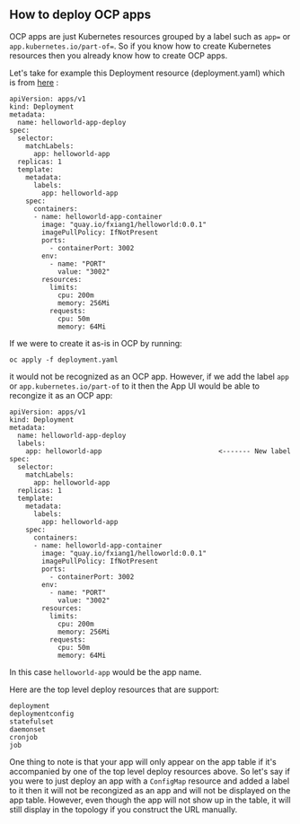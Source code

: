 ## How to deploy OCP apps

OCP apps are just Kubernetes resources grouped by a label such as `app=` or `app.kubernetes.io/part-of=`. So if you know how to create Kubernetes resources then you already know how to create OCP apps.

Let's take for example this Deployment resource (deployment.yaml) which is from [here](https://github.com/fxiang1/app-samples/tree/main/helloworld) :
```
apiVersion: apps/v1
kind: Deployment
metadata:
  name: helloworld-app-deploy
spec:
  selector:
    matchLabels:
      app: helloworld-app
  replicas: 1
  template:
    metadata:
      labels:
        app: helloworld-app
    spec:
      containers:
      - name: helloworld-app-container
        image: "quay.io/fxiang1/helloworld:0.0.1"
        imagePullPolicy: IfNotPresent
        ports:
          - containerPort: 3002
        env:
          - name: "PORT"
            value: "3002"
        resources:
          limits:
            cpu: 200m
            memory: 256Mi
          requests:
            cpu: 50m
            memory: 64Mi
```

If we were to create it as-is in OCP by running:
```
oc apply -f deployment.yaml
```

it would not be recognized as an OCP app. However, if we add the label `app` or `app.kubernetes.io/part-of` to it then the App UI would be able to recongize it as an OCP app:

```
apiVersion: apps/v1
kind: Deployment
metadata:
  name: helloworld-app-deploy
  labels:
    app: helloworld-app                             <------- New label
spec:
  selector:
    matchLabels:
      app: helloworld-app
  replicas: 1
  template:
    metadata:
      labels:
        app: helloworld-app
    spec:
      containers:
      - name: helloworld-app-container
        image: "quay.io/fxiang1/helloworld:0.0.1"
        imagePullPolicy: IfNotPresent
        ports:
          - containerPort: 3002
        env:
          - name: "PORT"
            value: "3002"
        resources:
          limits:
            cpu: 200m
            memory: 256Mi
          requests:
            cpu: 50m
            memory: 64Mi
```

In this case `helloworld-app` would be the app name.

Here are the top level deploy resources that are support:
```
deployment
deploymentconfig
statefulset
daemonset
cronjob
job
```

One thing to note is that your app will only appear on the app table if it's accompanied by one of the top level deploy resources above. So let's say if you were to just deploy an app with a `ConfigMap` resource and added a label to it then it will not be recongized as an app and will not be displayed on the app table. However, even though the app will not show up in the table, it will still display in the topology if you construct the URL manually.
